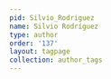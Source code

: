 ```yaml
---
pid: Silvio_Rodriguez
name: Silvio Rodríguez
type: author
order: '137'
layout: tagpage
collection: author_tags
---
```

